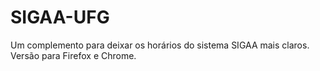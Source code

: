 # SIGAA-UFG
Um complemento para deixar os horários do sistema SIGAA mais claros.
Versão para Firefox e Chrome.

